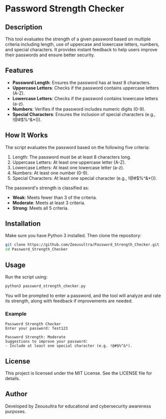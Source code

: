# Password Strength Checker

## Description
This tool evaluates the strength of a given password based on multiple criteria including length, use of uppercase and lowercase letters, numbers, and special characters. It provides instant feedback to help users improve their passwords and ensure better security.

## Features
- **Password Length**: Ensures the password has at least 8 characters.
- **Uppercase Letters**: Checks if the password contains uppercase letters (A-Z).
- **Lowercase Letters**: Checks if the password contains lowercase letters (a-z).
- **Numbers**: Verifies if the password includes numeric digits (0-9).
- **Special Characters**: Ensures the inclusion of special characters (e.g., !@#$%^&*()).

## How It Works
The script evaluates the password based on the following five criteria:

1. Length: The password must be at least 8 characters long.
2. Uppercase Letters: At least one uppercase letter (A-Z).
3. Lowercase Letters: At least one lowercase letter (a-z).
4. Numbers: At least one number (0-9).
5. Special Characters: At least one special character (e.g., !@#$%^&*()).

The password's strength is classified as:
- **Weak**: Meets fewer than 3 of the criteria.
- **Moderate**: Meets at least 3 criteria.
- **Strong**: Meets all 5 criteria.

## Installation
Make sure you have Python 3 installed. Then clone the repository:

```bash
git clone https://github.com/Zeousultra/Password_Strength_Checker.git
cd Password_Strength_Checker
```

## Usage
Run the script using:

```bash
python3 password_strength_checker.py
```

You will be prompted to enter a password, and the tool will analyze and rate its strength, along with feedback if improvements are needed.

### Example
```
Password Strength Checker
Enter your password: Test123

Password Strength: Moderate
Suggestions to improve your password:
- Include at least one special character (e.g. !@#$%^&*).
```

## License
This project is licensed under the MIT License. See the LICENSE file for details.

## Author
Developed by Zeousultra for educational and cybersecurity awareness purposes.

